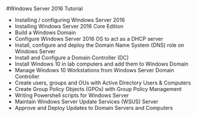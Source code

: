 #Windows Server 2016 Tutorial

- Installing / configuring Windows Server 2016 
- Installing Windows Server 2016 Core Edition
- Build a Windows Domain
- Configure Windows Server 2016 OS to act as a DHCP server
- Install, configure and deploy the Domain Name System (DNS) role on Windows Server
- Install and Configure a Domain Controller (DC)
- Install Windows 10 in lab computers and add them to Windows Domain
- Manage Windows 10 Workstations from Windows Server Domain Controller
- Create users, groups and OUs with Active Directory Users & Computers
- Create Group Policy Objects (GPOs) with Group Policy Management
- Writing Powershell scripts for Windows Server 
- Maintain Windows Server Update Services (WSUS) Server
- Approve and Deploy Updates to Domain Servers and Computers
